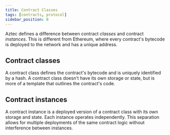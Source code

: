 ```yaml
---
title: Contract Classes
tags: [contracts, protocol]
sidebar_position: 0
---
```


Aztec defines a difference between contract *classes* and contract *instances*. This is different from Ethereum, where every contract's bytecode is deployed to the network and has a unique address.

## Contract classes

A contract class defines the contract's bytecode and is uniquely identified by a hash. A contract class doesn't have its own storage or state, but is more of a template that outlines the contract's code.

## Contract instances

A contract instance is a deployed version of a contract class with its own storage and state. Each instance operates independently. This separation allows for multiple deployments of the same contract logic without interference between instances.

